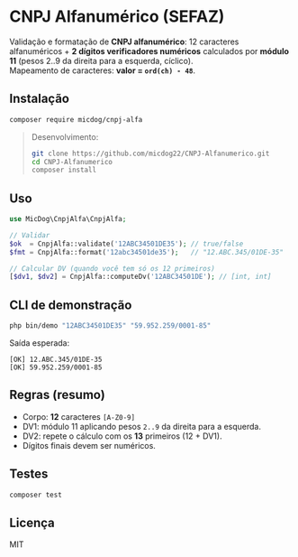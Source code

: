 # CNPJ Alfanumérico (SEFAZ)

Validação e formatação de **CNPJ alfanumérico**: 12 caracteres alfanuméricos + **2 dígitos verificadores numéricos** calculados por **módulo 11** (pesos 2..9 da direita para a esquerda, cíclico).  
Mapeamento de caracteres: **valor = `ord(ch) - 48`**.

## Instalação

```bash
composer require micdog/cnpj-alfa
```

> Desenvolvimento:
>
> ```bash
> git clone https://github.com/micdog22/CNPJ-Alfanumerico.git
> cd CNPJ-Alfanumerico
> composer install
> ```

## Uso

```php
use MicDog\CnpjAlfa\CnpjAlfa;

// Validar
$ok  = CnpjAlfa::validate('12ABC34501DE35'); // true/false
$fmt = CnpjAlfa::format('12abc34501de35');   // "12.ABC.345/01DE-35"

// Calcular DV (quando você tem só os 12 primeiros)
[$dv1, $dv2] = CnpjAlfa::computeDv('12ABC34501DE'); // [int, int]
```

## CLI de demonstração

```bash
php bin/demo "12ABC34501DE35" "59.952.259/0001-85"
```

Saída esperada:

```
[OK] 12.ABC.345/01DE-35
[OK] 59.952.259/0001-85
```

## Regras (resumo)

- Corpo: **12** caracteres `[A-Z0-9]`
- DV1: módulo 11 aplicando pesos `2..9` da direita para a esquerda.
- DV2: repete o cálculo com os **13** primeiros (12 + DV1).
- Dígitos finais devem ser numéricos.

## Testes

```bash
composer test
```

## Licença

MIT
